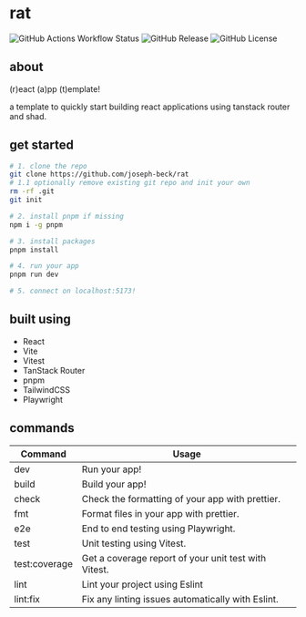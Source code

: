 # rat

![GitHub Actions Workflow Status](https://img.shields.io/github/actions/workflow/status/joseph-beck/rat/checks.yml?label=checks)
![GitHub Release](https://img.shields.io/github/v/release/joseph-beck/rat)
![GitHub License](https://img.shields.io/github/license/joseph-beck/rat)

## about

(r)eact (a)pp (t)emplate!

a template to quickly start building react applications using tanstack router and shad.

## get started

```bash
# 1. clone the repo
git clone https://github.com/joseph-beck/rat
# 1.1 optionally remove existing git repo and init your own
rm -rf .git
git init

# 2. install pnpm if missing
npm i -g pnpm

# 3. install packages
pnpm install

# 4. run your app
pnpm run dev

# 5. connect on localhost:5173!
```

## built using

- React
- Vite
- Vitest
- TanStack Router
- pnpm
- TailwindCSS
- Playwright

## commands

| Command       | Usage                                                |
| ------------- | ---------------------------------------------------- |
| dev           | Run your app!                                        |
| build         | Build your app!                                      |
| check         | Check the formatting of your app with prettier.      |
| fmt           | Format files in your app with prettier.              |
| e2e           | End to end testing using Playwright.                 |
| test          | Unit testing using Vitest.                           |
| test:coverage | Get a coverage report of your unit test with Vitest. |
| lint          | Lint your project using Eslint                       |
| lint:fix      | Fix any linting issues automatically with Eslint.    |
